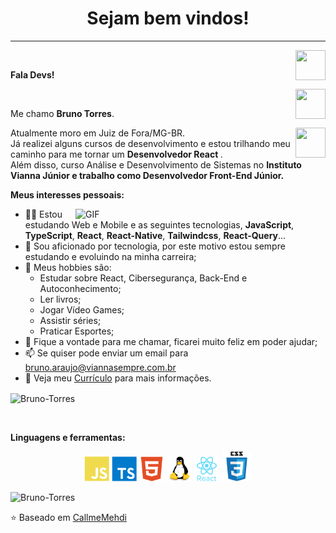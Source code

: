 <h1 align="center"> Sejam bem vindos! </h1>
<hr />
<a href="https://github.com/Brunin-TI" target="_blank">
  <img align="right" src="https://cdn.iconscout.com/icon/free/png-256/github-108-438008.png" width="48px" height="48px">
</a><br />
<p align="left" > 
  <b>Fala Devs!</b>
</p>
<a href="https://www.instagram.com/brunin_ta/" target="_blank">
  <img align="right" src="https://cdn.icon-icons.com/icons2/1211/PNG/512/1491579602-yumminkysocialmedia36_83067.png" width="48px" height="48px">
</a><br />
<p align="left" >
Me chamo <b>Bruno Torres</b>.
</p>
<a href="https://www.linkedin.com/in/bruno-torres-araujo-success/" target="_blank">
  <img align="right" src="https://i.ibb.co/Kx2GSrT/linkedin.png" width="48px" height="48px">
</a>
<p align="left" >
Atualmente moro em Juiz de Fora/MG-BR.<br />
Já realizei alguns cursos de desenvolvimento e estou trilhando meu caminho para me tornar um <b>Desenvolvedor React </b>. <br/>
  Além disso,  curso Análise e Desenvolvimento de Sistemas no <b> Instituto Vianna Júnior e trabalho como Desenvolvedor Front-End Júnior. </b>
</p>

**Meus interesses pessoais:**

<img align="right" alt="GIF" src="https://octocat-generator-assets.githubusercontent.com/my-octocat-1626323782908.png" width="400px" />

- 👩‍💻 Estou estudando Web e Mobile e as seguintes tecnologias, **JavaScript**, **TypeScript**, **React**, **React-Native**, **Tailwindcss**, **React-Query**...
- 💼 Sou aficionado por tecnologia, por este motivo estou sempre estudando e evoluindo na minha carreira;
- 👾 Meus hobbies são: 
  - Estudar sobre React, Cibersegurança, Back-End e Autoconhecimento; 
  - Ler livros;
  - Jogar Vídeo Games;
  - Assistir séries;
  - Praticar Esportes; 
- 💬 Fique a vontade para me chamar, ficarei muito feliz em poder ajudar;
- 📫 Se quiser pode enviar um email para bruno.araujo@viannasempre.com.br
- 📝 Veja meu <a href="https://drive.google.com/drive/u/1/folders/1MwqDUHkromavOlvyS4EVjdJVVFsyWawV" target="_blank">Currículo</a> para mais informações.
<p>
<p>
  <img align="center" src="https://github-readme-stats.vercel.app/api/top-langs/?username=Brunin-TI&layout=compact&theme=graywhite&title_color=268bd2" alt="Bruno-Torres"/>
 </p>
 <p>
 <br/>


**Linguagens e ferramentas:**  

<p align="center">
<img src="https://raw.githubusercontent.com/devicons/devicon/master/icons/javascript/javascript-plain.svg" alt="javascript" width="40" height="40" />
<img src="https://raw.githubusercontent.com/devicons/devicon/master/icons/typescript/typescript-plain.svg" alt="typescript" width="40" height="40" />
<img src="https://raw.githubusercontent.com/devicons/devicon/master/icons/html5/html5-plain.svg" alt="html5" width="40" height="40" />
<img src="https://raw.githubusercontent.com/devicons/devicon/master/icons/linux/linux-original.svg" alt="linux" width="40" height="40" />
<img src="https://raw.githubusercontent.com/devicons/devicon/master/icons/react/react-original-wordmark.svg" alt="react" width="40" height="40"/> 
<img src="https://raw.githubusercontent.com/devicons/devicon/master/icons/css3/css3-original-wordmark.svg" alt="css3" width="48" height="48"/> 
</p>
<p align="left"> <img src="https://komarev.com/ghpvc/?username=Brunin-TI" alt="Bruno-Torres" /> </p>

⭐️ Baseado em [CallmeMehdi](https://github.com/CallmeMehdi)
